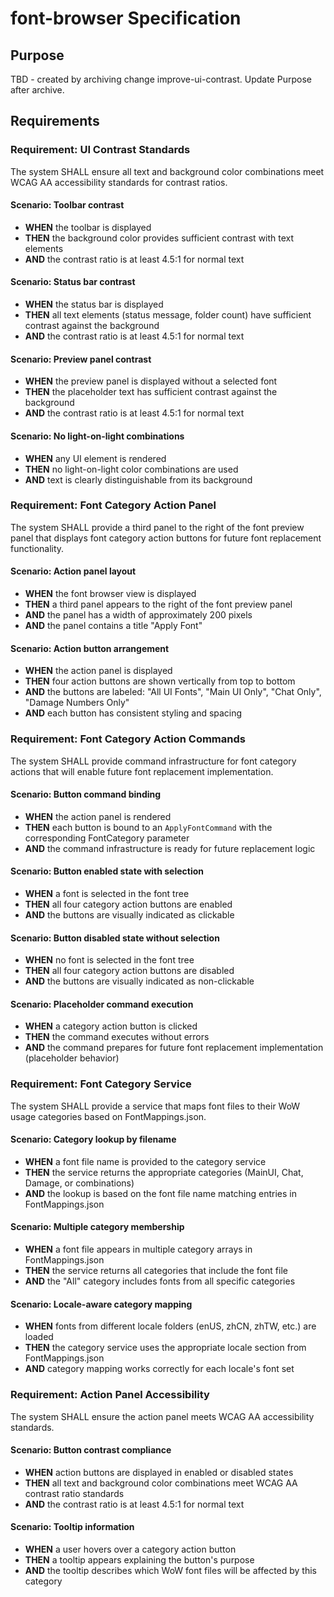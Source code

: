 # font-browser Specification

## Purpose
TBD - created by archiving change improve-ui-contrast. Update Purpose after archive.
## Requirements
### Requirement: UI Contrast Standards
The system SHALL ensure all text and background color combinations meet WCAG AA accessibility standards for contrast ratios.

#### Scenario: Toolbar contrast
- **WHEN** the toolbar is displayed
- **THEN** the background color provides sufficient contrast with text elements
- **AND** the contrast ratio is at least 4.5:1 for normal text

#### Scenario: Status bar contrast
- **WHEN** the status bar is displayed
- **THEN** all text elements (status message, folder count) have sufficient contrast against the background
- **AND** the contrast ratio is at least 4.5:1 for normal text

#### Scenario: Preview panel contrast
- **WHEN** the preview panel is displayed without a selected font
- **THEN** the placeholder text has sufficient contrast against the background
- **AND** the contrast ratio is at least 4.5:1 for normal text

#### Scenario: No light-on-light combinations
- **WHEN** any UI element is rendered
- **THEN** no light-on-light color combinations are used
- **AND** text is clearly distinguishable from its background

### Requirement: Font Category Action Panel
The system SHALL provide a third panel to the right of the font preview panel that displays font category action buttons for future font replacement functionality.

#### Scenario: Action panel layout
- **WHEN** the font browser view is displayed
- **THEN** a third panel appears to the right of the font preview panel
- **AND** the panel has a width of approximately 200 pixels
- **AND** the panel contains a title "Apply Font"

#### Scenario: Action button arrangement
- **WHEN** the action panel is displayed
- **THEN** four action buttons are shown vertically from top to bottom
- **AND** the buttons are labeled: "All UI Fonts", "Main UI Only", "Chat Only", "Damage Numbers Only"
- **AND** each button has consistent styling and spacing

### Requirement: Font Category Action Commands
The system SHALL provide command infrastructure for font category actions that will enable future font replacement implementation.

#### Scenario: Button command binding
- **WHEN** the action panel is rendered
- **THEN** each button is bound to an `ApplyFontCommand` with the corresponding FontCategory parameter
- **AND** the command infrastructure is ready for future replacement logic

#### Scenario: Button enabled state with selection
- **WHEN** a font is selected in the font tree
- **THEN** all four category action buttons are enabled
- **AND** the buttons are visually indicated as clickable

#### Scenario: Button disabled state without selection
- **WHEN** no font is selected in the font tree
- **THEN** all four category action buttons are disabled
- **AND** the buttons are visually indicated as non-clickable

#### Scenario: Placeholder command execution
- **WHEN** a category action button is clicked
- **THEN** the command executes without errors
- **AND** the command prepares for future font replacement implementation (placeholder behavior)

### Requirement: Font Category Service
The system SHALL provide a service that maps font files to their WoW usage categories based on FontMappings.json.

#### Scenario: Category lookup by filename
- **WHEN** a font file name is provided to the category service
- **THEN** the service returns the appropriate categories (MainUI, Chat, Damage, or combinations)
- **AND** the lookup is based on the font file name matching entries in FontMappings.json

#### Scenario: Multiple category membership
- **WHEN** a font file appears in multiple category arrays in FontMappings.json
- **THEN** the service returns all categories that include the font file
- **AND** the "All" category includes fonts from all specific categories

#### Scenario: Locale-aware category mapping
- **WHEN** fonts from different locale folders (enUS, zhCN, zhTW, etc.) are loaded
- **THEN** the category service uses the appropriate locale section from FontMappings.json
- **AND** category mapping works correctly for each locale's font set

### Requirement: Action Panel Accessibility
The system SHALL ensure the action panel meets WCAG AA accessibility standards.

#### Scenario: Button contrast compliance
- **WHEN** action buttons are displayed in enabled or disabled states
- **THEN** all text and background color combinations meet WCAG AA contrast ratio standards
- **AND** the contrast ratio is at least 4.5:1 for normal text

#### Scenario: Tooltip information
- **WHEN** a user hovers over a category action button
- **THEN** a tooltip appears explaining the button's purpose
- **AND** the tooltip describes which WoW font files will be affected by this category

